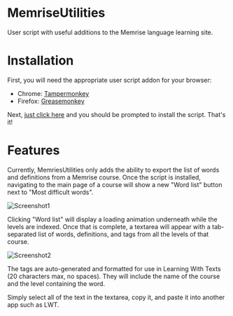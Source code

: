 # MemriseUtilities
User script with useful additions to the Memrise language learning site.

# Installation
First, you will need the appropriate user script addon for your browser:
- Chrome: [Tampermonkey](https://chrome.google.com/webstore/detail/tampermonkey/dhdgffkkebhmkfjojejmpbldmpobfkfo?hl=en)
- Firefox: [Greasemonkey](https://addons.mozilla.org/en-us/firefox/addon/greasemonkey/)
 
Next, [just click here](https://github.com/scytalezero/MemriseUtilities/raw/master/MemriseUtilities.user.js) and you should be prompted to install the script. That's it!

# Features
Currently, MemriesUtilities only adds the ability to export the list of words and definitions from a Memrise course. Once the script is installed, navigating to the main page of a course will show a new "Word list" button next to "Most difficult words".

![Screenshot1](https://raw.githubusercontent.com/scytalezero/MemriseUtilities/master/Images/MemriseUtilities1.png)

Clicking "Word list" will display a loading animation underneath while the levels are indexed. Once that is complete, a textarea will appear with a tab-separated list of words, definitions, and tags from all the levels of that course.

![Screenshot2](https://raw.githubusercontent.com/scytalezero/MemriseUtilities/master/Images/MemriseUtilities2.png)

The tags are auto-generated and formatted for use in Learning With Texts (20 characters max, no spaces). They will include the name of the course and the level containing the word.

Simply select all of the text in the textarea, copy it, and paste it into another app such as LWT.
